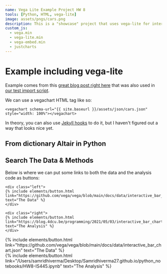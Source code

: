 ```yaml
---
name: Vega Lite Example Project HW 8 
tools: [Python, HTML, vega-lite]
image: assets/pngs/cars.png
description: This is a "showcase" project that uses vega-lite for interactive viz!
custom_js:
  - vega.min
  - vega-lite.min
  - vega-embed.min
  - justcharts
---
```



# Example including vega-lite

Example comes from this [great blog post right here](https://blog.4dcu.be/programming/2021/05/03/Interactive-Visualizations.html) that was also used in [our test import script](https://github.com/UIUC-iSchool-DataViz/is445_bcubcg_fall2022/blob/main/week01/test_imports_week01.ipynb).

We can use a vegachart HTML tag like so:

```
<vegachart schema-url="{{ site.baseurl }}/assets/json/cars.json" style="width: 100%"></vegachart>
```

<vegachart schema-url="{{ site.baseurl }}/assets/json/cars.json" style="width: 100%"></vegachart>

In theory, you can also use [Jekyll hooks](https://jekyllrb.com/docs/plugins/hooks/) to do it, but I haven't figured out a way that looks nice yet.


## From dictionary Altair in Python

<vegachart schema-url="{{ site.baseurl }}/assets/json/interactive_bar_chart.json" style="width: 100%"></vegachart>


## Search The Data & Methods

Below is where we can put some links to both the data and the analysis code as buttons:

```
<div class="left">
{% include elements/button.html link="https://github.com/vega/vega/blob/main/docs/data/interactive_bar_chart.json" text="The Data" %}
</div>

<div class="right">
{% include elements/button.html link="https://blog.4dcu.be/programming/2021/05/03/interactive_bar_chart.html" text="The Analysis" %}
</div>
```

<!-- these are written in a combo of html and liquid --> 

<div class="left">
{% include elements/button.html link="https://github.com/vega/vega/blob/main/docs/data/interactive_bar_chart.json" text="The Data" %}
</div>

<div class="right">
{% include elements/button.html link="/Users/samridhiverma/Desktop/Samridhiverma27.github.io/python_notebooks/HW8-IS445.ipynb" text="The Analysis" %}
</div>

